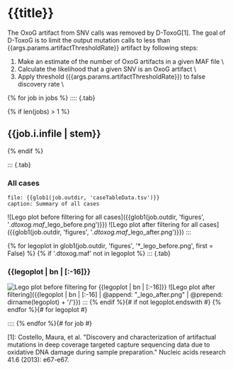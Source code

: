# {{title}}

The OxoG artifact from SNV calls was removed by D-ToxoG[1]. The goal of D-ToxoG is to limit the output mutation calls to less than {{args.params.artifactThresholdRate}} artifact by following steps:

1. Make an estimate of the number of OxoG artifacts in a given MAF file \
2. Calculate the likelihood that a given SNV is an OxoG artifact \
3. Apply threshold ({{args.params.artifactThresholdRate}}) to false discovery rate \

{% for job in jobs %}
:::: {.tab}

{% if len(jobs) > 1 %}
## {{job.i.infile | stem}}
{% endif %}


::: {.tab}
### All cases
```table
file: {{glob1(job.outdir, 'caseTableData.tsv')}}
caption: Summary of all cases
```

![Lego plot before filtering for all cases]({{glob1(job.outdir, 'figures', '*.dtoxog.maf*_lego_before.png')}})
![Lego plot after filtering for all cases]({{glob1(job.outdir, 'figures', '*.dtoxog.maf*_lego_after.png')}})
::: 

{% for legoplot in glob1(job.outdir, 'figures', '*_lego_before.png', first = False) %}
{% if '.dtoxog.maf' not in legoplot %}
::: {.tab}
### {{legoplot | bn | [:-16]}}
![Lego plot before filtering for {{legoplot | bn | [:-16]}}]({{legoplot}})
![Lego plot after filtering]({{legoplot | bn | [:-16] | @append: "_lego_after.png" | @prepend: dirname(legoplot) + '/'}})
:::
{% endif %}{# if not legoplot.endswith #}
{% endfor %}{# for legoplot #}

::::
{% endfor %}{# for job #}

[1]: Costello, Maura, et al. "Discovery and characterization of artifactual mutations in deep coverage targeted capture sequencing data due to oxidative DNA damage during sample preparation." Nucleic acids research 41.6 (2013): e67-e67.
